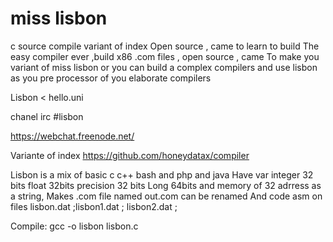 # miss lisbon
c source compile variant of index
Open source , came to learn to build
The easy compiler ever ,build x86
.com files , open source , came
To make you variant of miss lisbon
 or you can build a complex compilers
 and use lisbon as you pre processor
 of you elaborate compilers

Lisbon < hello.uni



chanel irc #lisbon

https://webchat.freenode.net/

Variante of index https://github.com/honeydatax/compiler


Lisbon is a mix of basic c c++ bash and php and java
Have var integer 32 bits float 32bits precision 32 bits
Long 64bits and memory of 32 adrress as a string,
Makes .com file named out.com can be renamed
And code asm on files lisbon.dat ;lisbon1.dat ; lisbon2.dat ;

Compile:
gcc -o lisbon lisbon.c


